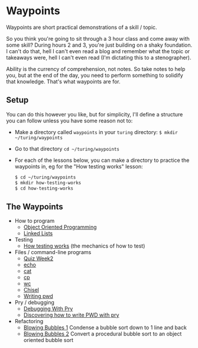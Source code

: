 Waypoints
=========

Waypoints are short practical demonstrations of a skill / topic.

So you think you're going to sit through a 3 hour class and come away with some skill?
During hours 2 and 3, you're just building on a shaky foundation.
I can't do that, hell I can't even read a blog and remember what the topic or takeaways were,
hell I can't even read (I'm dictating this to a stenographer).

Ability is the currency of comprehension, not notes.
So take notes to help you, but at the end of the day,
you need to perform something to solidify that knowledge.
That's what waypoints are for.

Setup
-----

You can do this however you like, but for simplicity, I'll define a structure you can follow unless you have some reason not to:

* Make a directory called `waypoints` in your `turing` directory: `$ mkdir ~/turing/waypoints`
* Go to that directory `cd ~/turing/waypoints`
* For each of the lessons below, you can make a directory to practice the waypoints in, eg for the "How testing works" lesson:

  ```sh
  $ cd ~/turing/waypoints
  $ mkdir how-testing-works
  $ cd how-testing-works
  ```

The Waypoints
-------------

* How to program
  * [Object Oriented Programming](waypoints/object_oriented_programming.md)
  * [Linked Lists](waypoints/linked_lists.md)
* Testing
  * [How testing works](waypoints/how_testing_works.md) (the mechanics of how to test)
* Files / command-line programs
  * [Quiz Week2](waypoints/quiz_week2.md)
  * [echo](waypoints/echo.md)
  * [cat](waypoints/cat.md)
  * [cp](waypoints/cp.md)
  * [wc](waypoints/wc.md)
  * [Chisel](waypoints/chisel.md)
  * [Writing pwd](waypoints/pwd.md)
* Pry / debugging
  * [Debugging With Pry](waypoints/debugging_with_pry.md)
  * [Discovering how to write PWD with pry](waypoints/pwd.md)
* Refactoring
  * [Blowing Bubbles 1](waypoints/blowing_bubbles1.md) Condense a bubble sort down to 1 line and back
  * [Blowing Bubbles 2](waypoints/blowing_bubbles2.md) Convert a procedural bubble sort to an object oriented bubble sort

